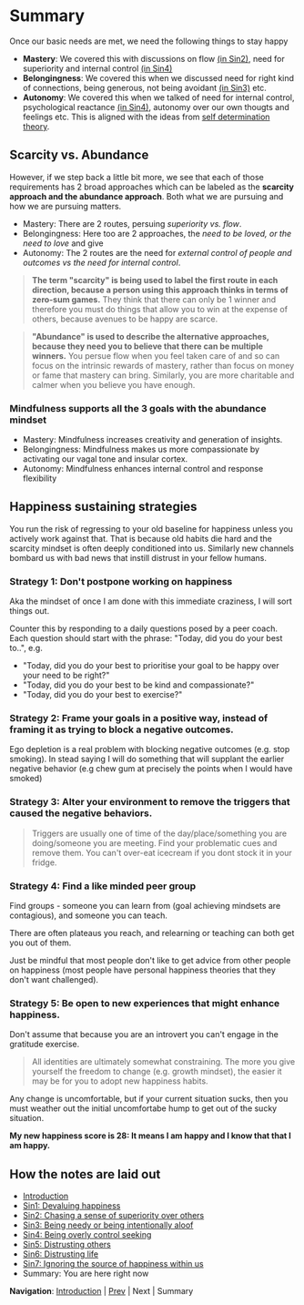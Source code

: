 # Summary
Once our basic needs are met, we need the following things to stay happy
- **Mastery**: We covered this with discussions on flow [(in Sin2)](Sin2.md), need for superiority and internal control [(in Sin4)](Sin4.md)
- **Belongingness**: We covered this when we discussed need for right kind of connections, being generous, not being avoidant [(in Sin3)](Sin3.md) etc.
- **Autonomy**: We covered this when we talked of need for internal control, psychological reactance [(in Sin4)](Sin4.md), autonomy over our own thougts and feelings etc.
This is aligned with the ideas from [self determination theory](https://en.wikipedia.org/wiki/Self-determination_theory).

## Scarcity vs. Abundance
However, if we step back a little bit more, we see that each of those requirements has 2 broad approaches which can be labeled as the **scarcity approach and the abundance approach**. Both what we are pursuing and how we are pursuing matters.
- Mastery: There are 2 routes, persuing *superiority vs. flow*.
- Belongingness: Here too are 2 approaches, the *need to be loved, or the need to love* and give
- Autonomy: The 2 routes are the need for *external control of people and outcomes vs the need for internal control*.

> **The term "scarcity" is being used to label the first route in each direction, because a person using this approach thinks in terms of zero-sum games.** They think that there can only be 1 winner and therefore you must do things that allow you to win at the expense of others, because avenues to be happy are scarce.

> **"Abundance" is used to describe the alternative approaches, because they need you to believe that there can be multiple winners.** You persue flow when you feel taken care of and so can focus on the intrinsic rewards of mastery, rather than focus on money or fame that mastery can bring. Similarly, you are more charitable and calmer when you believe you have enough.

### Mindfulness supports all the 3 goals with the abundance mindset
- Mastery: Mindfulness increases creativity and generation of insights.
- Belongingness: Mindfulness makes us more compassionate by activating our vagal tone and insular cortex.
- Autonomy: Mindfulness enhances internal control and response flexibility

## Happiness sustaining strategies
You run the risk of regressing to your old baseline for happiness unless you actively work against that. That is because old habits die hard and the scarcity mindset is often deeply conditioned into us. Similarly new channels bombard us with bad news that instill distrust in your fellow humans.
### Strategy 1: Don't postpone working on happiness 
Aka the mindset of once I am done with this immediate craziness, I will sort things out. 

Counter this by responding to a daily questions posed by a peer coach. Each question should start with the phrase: "Today, did you do your best to..", e.g. 
- "Today, did you do your best to prioritise your goal to be happy over your need to be right?"
- "Today, did you do your best to be kind and compassionate?" 
- "Today, did you do your best to exercise?"

### Strategy 2: Frame your goals in a positive way, instead of framing it as trying to block a negative outcomes. 
Ego depletion is a real problem with blocking negative outcomes (e.g. stop smoking). In stead saying I will do something that will supplant the earlier negative behavior (e.g chew gum at precisely the points when I would have smoked)

### Strategy 3: Alter your environment to remove the triggers that caused the negative behaviors. 
> Triggers are usually one of time of the day/place/something you are doing/someone you are meeting. Find your problematic cues and remove them. You can't over-eat icecream if you dont stock it in your fridge.

### Strategy 4: Find a like minded peer group
Find groups - someone you can learn from (goal achieving mindsets are contagious), and someone you can teach. 

There are often plateaus you reach, and relearning or teaching can both get you out of them. 

Just be mindful that most people don't like to get advice from other people on happiness (most people have personal happiness theories that they don't want challenged).

### Strategy 5: Be open to new experiences that might enhance happiness. 
Don't assume that because you are an introvert you can't engage in the gratitude exercise. 
> All identities are ultimately somewhat constraining. The more you give yourself the freedom to change (e.g. growth mindset), the easier it may be for you to adopt new happiness habits. 

Any change is uncomfortable, but if your current situation sucks, then you must weather out the initial uncomfortabe hump to get out of the sucky situation.

__My new happiness score is 28: It means I am happy and I know that that I am happy.__

## How the notes are laid out
* [Introduction](Introduction.md)
* [Sin1: Devaluing happiness](Sin1.md)
* [Sin2: Chasing a sense of superiority over others](Sin2.md)
* [Sin3: Being needy or being intentionally aloof](Sin3.md)
* [Sin4: Being overly control seeking](Sin4.md)
* [Sin5: Distrusting others](Sin5.md)
* [Sin6: Distrusting life](Sin6.md)
* [Sin7: Ignoring the source of happiness within us](Sin7.md)
* Summary: You are here right now

**Navigation**: [Introduction](Introduction.md) | [Prev](Sin7.md) | Next | Summary